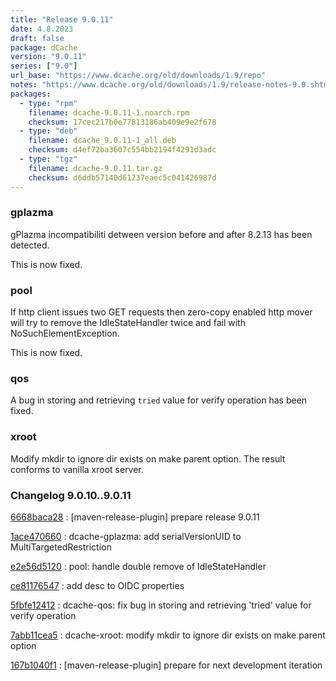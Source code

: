 ```yaml
---
title: "Release 9.0.11"
date: 4.8.2023
draft: false
package: dCache
version: "9.0.11"
series: ["9.0"]
url_base: "https://www.dcache.org/old/downloads/1.9/repo"
notes: "https://www.dcache.org/old/downloads/1.9/release-notes-9.0.shtml"
packages:
  - type: "rpm"
    filename: dcache-9.0.11-1.noarch.rpm
    checksum: 17cec217b0e77813186ab409e9e2f678
  - type: "deb"
    filename: dcache_9.0.11-1_all.deb
    checksum: d4ef72ba3607c554bb2194f4291d3adc
  - type: "tgz"
    filename: dcache-9.0.11.tar.gz
    checksum: d6ddb57140d61237eaec5c041426987d
---
```


### gplazma


gPlazma incompatibiliti detween version before and after 8.2.13 has been detected.

This is now fixed.

### pool


If http client issues two GET requests then zero-copy enabled http mover will try to remove the IdleStateHandler 
twice and fail with NoSuchElementException.

This is now fixed.

### qos

A  bug in storing and retrieving `tried` value for verify operation has been fixed.

### xroot


Modify mkdir to ignore dir exists on make parent option. The result conforms to vanilla xroot server.





### Changelog 9.0.10..9.0.11

<!-- git log 9.0.10..9.0.11 -no-merges -format='[%h](https://github.com/dcache/dcache/commit/%H)%n:   %s%n' -->

[6668baca28](https://github.com/dcache/dcache/commit/6668baca28c2e850919131e4f938126dc014c183)
:   [maven-release-plugin] prepare release 9.0.11

[1ace470660](https://github.com/dcache/dcache/commit/1ace4706600220b99a1b5d65890c7ec71fd1c901)
:   dcache-gplazma: add serialVersionUID to MultiTargetedRestriction

[e2e56d5120](https://github.com/dcache/dcache/commit/e2e56d5120cfb9856905c0fb6b711dbcf34750f9)
:   pool: handle double remove of IdleStateHandler

[ce81176547](https://github.com/dcache/dcache/commit/ce81176547dacd4b3962ed067d0cecc2432e7d18)
:   add desc to OIDC properties

[5fbfe12412](https://github.com/dcache/dcache/commit/5fbfe124127388a3d7a9a03d7413b77c270291dc)
:   dcache-qos: fix bug in storing and retrieving 'tried' value for verify operation

[7abb11cea5](https://github.com/dcache/dcache/commit/7abb11cea50c917c94d8d4c4252abba940cb107d)
:   dcache-xroot:  modify mkdir to ignore dir exists on make parent option

[167b1040f1](https://github.com/dcache/dcache/commit/167b1040f141fce1cd5fed79015ca8a812e9d5e0)
:   [maven-release-plugin] prepare for next development iteration

